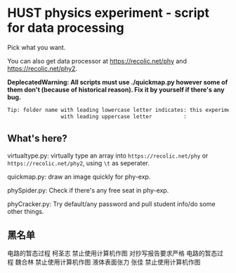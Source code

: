 # HUST physics experiment - script for data processing

Pick what you want.

You can also get data processor at https://recolic.net/phy and https://recolic.net/phy2.

**DeplecatedWarning: All scripts must use ./quickmap.py however some of them don't (because of historical reason). Fix it by yourself if there's any bug.**

``` sh
Tip: folder name with leading lowercase letter indicates: this experiment was made at first semester.
                 with leading uppercase letter          :                             second
```

## What's here?

virtualtype.py: virtually type an array into `https://recolic.net/phy` or `https://recolic.net/phy2`, using `\t` as seperater.

quickmap.py: draw an image quickly for phy-exp.

phySpider.py: Check if there's any free seat in phy-exp.

phyCracker.py: Try default/any password and pull student info/do some other things.

## 黑名单

电路的暂态过程 柯圣志 禁止使用计算机作图 对抄写报告要求严格
电路的暂态过程 魏合林 禁止使用计算机作图
液体表面张力 张佳 禁止使用计算机作图

